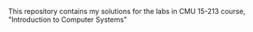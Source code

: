 This repository contains my solutions for the labs in CMU 15-213 course, "Introduction to Computer Systems"
